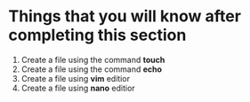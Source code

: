 # Things that you will know after completing this section

1. Create a file using the command **touch**
1. Create a file using the command **echo**
1. Create a file using **vim** editior
1. Create a file using **nano** editior

